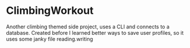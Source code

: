 # ClimbingWorkout
Another climbing themed side project, uses a CLI and connects to a database. Created before I learned better ways to save user profiles, so it uses some janky file reading.writing
